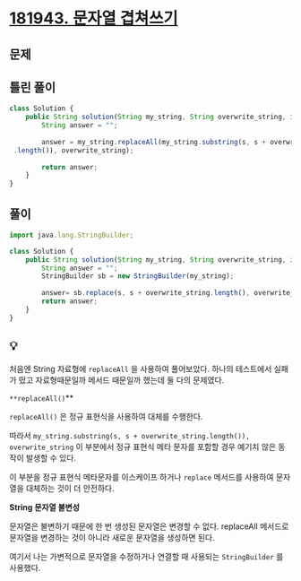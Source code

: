 # [181943. 문자열 겹쳐쓰기](https://github.com/peesechizza/Algorithm/tree/main/%ED%94%84%EB%A1%9C%EA%B7%B8%EB%9E%98%EB%A8%B8%EC%8A%A4/unrated/181943.%E2%80%85%EB%AC%B8%EC%9E%90%EC%97%B4%E2%80%85%EA%B2%B9%EC%B3%90%EC%93%B0%EA%B8%B0)

## 문제

[](https://school.programmers.co.kr/learn/courses/30/lessons/181943)

## 틀린 풀이

```jsx
class Solution {
    public String solution(String my_string, String overwrite_string, int s) {
        String answer = "";
        
        answer = my_string.replaceAll(my_string.substring(s, s + overwrite_string
 .length()), overwrite_string);
        
        return answer;
    }
}
```

## 풀이

```jsx
import java.lang.StringBuilder;

class Solution {
    public String solution(String my_string, String overwrite_string, int s) {
        String answer = "";
        StringBuilder sb = new StringBuilder(my_string);
        
        answer= sb.replace(s, s + overwrite_string.length(), overwrite_string).toString();
        return answer;
    }
}
```

## 💡

처음엔 String 자료형에 `replaceAll` 을 사용하여 풀어보았다. 하나의 테스트에서 실패가 떴고 자료형때문일까 메서드 때문일까 했는데 둘 다의 문제였다.

`**replaceAll()`** 

`replaceAll()` 은 정규 표현식을 사용하여 대체를 수행한다. 

따라서 `my_string.substring(s, s + overwrite_string.length()), overwrite_string` 이 부분에서 정규 표현식 메타 문자를 포함할 경우 예기치 않은 동작이 발생할 수 있다. 

이 부분을 정규 표현식 메타문자를 이스케이프 하거나 `replace` 메서드를 사용하여 문자열을 대체하는 것이 더 안전하다.

**String 문자열 불변성**

문자열은 불변하기 때문에 한 번 생성된 문자열은 변경할 수 없다. replaceAll 메서드로 문자열을 변경하는 것이 아니라 새로운 문자열을 생성하면 된다. 

여기서 나는 가변적으로 문자열을 수정하거나 연결할 때 사용되는 `StringBuilder` 를 사용했다.
